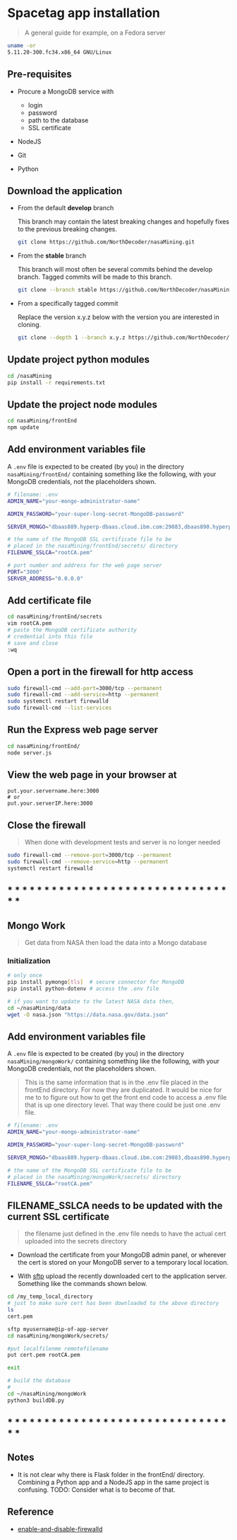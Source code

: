 # Spacetag app installation
> A general guide for example, on a Fedora server

```bash
uname -or
5.11.20-300.fc34.x86_64 GNU/Linux
```


## Pre-requisites

* Procure a MongoDB service with
  * login
  * password
  * path to the database
  * SSL certificate

* NodeJS
* Git
* Python 

## Download the application 

* From the default **develop** branch

  This branch may contain the latest breaking changes
  and hopefully fixes to the previous breaking changes.

  ```bash
  git clone https://github.com/NorthDecoder/nasaMining.git
  ```

* From the **stable** branch

  This branch will most often be several commits behind
  the develop branch.  Tagged commits will be made to
  this branch.

  ```bash
  git clone --branch stable https://github.com/NorthDecoder/nasaMining.git
  ```

* From a specifically tagged commit

  Replace the version x.y.z below with the version you
  are interested in cloning.

  ```bash
  git clone --depth 1 --branch x.y.z https://github.com/NorthDecoder/nasaMining.git
  ```

## Update project python modules

```bash
cd /nasaMining
pip install -r requirements.txt
```


## Update the project node modules

```bash
cd nasaMining/frontEnd
npm update
```

## Add environment variables file

A `.env` file is expected to be created (by you) in
the directory `nasaMining/frontEnd/` containing
something like the following, with your MongoDB
credentials, not the placeholders shown.


```bash
# filename: .env
ADMIN_NAME="your-mongo-administrator-name"

ADMIN_PASSWORD="your-super-long-secret-MongoDB-password"

SERVER_MONGO="dbaas889.hyperp-dbaas.cloud.ibm.com:29083,dbaas890.hyperp-dbaas.cloud.ibm.com:29502,dbaas891.hyperp-dbaas.cloud.ibm.com:29338"

# the name of the MongoDB SSL certificate file to be
# placed in the nasaMining/frontEnd/secrets/ directory
FILENAME_SSLCA="rootCA.pem"

# port number and address for the web page server
PORT="3000"
SERVER_ADDRESS="0.0.0.0"
```

## Add certificate file
```bash
cd nasaMining/frontEnd/secrets
vim rootCA.pem
# paste the MongoDB certificate authority
# credential into this file
# save and close
:wq
```

## Open a port in the firewall for http access
```bash
sudo firewall-cmd --add-port=3000/tcp --permanent
sudo firewall-cmd --add-service=http --permanent
sudo systemctl restart firewalld
sudo firewall-cmd --list-services
```

## Run the Express web page server 

```bash
cd nasaMining/frontEnd/
node server.js
```

## View the web page in your browser at

```
put.your.servername.here:3000
# or
put.your.serverIP.here:3000
```

## Close the firewall 

> When done with development tests and
> server is no longer needed

```bash
sudo firewall-cmd --remove-port=3000/tcp --permanent
sudo firewall-cmd --remove-service=http --permanent
systemctl restart firewalld
```

## * * * * * * * * * * * * * * * * * * * * * * * * * * * * * * * *
## Mongo Work

> Get data from NASA then load the data into a Mongo database

### Initialization

```bash
# only once
pip install pymongo[tls]  # secure connector for MongoDB
pip install python-dotenv # access the .env file

# if you want to update to the latest NASA data then,
cd ~/nasaMining/data
wget -O nasa.json "https://data.nasa.gov/data.json"
```
## Add environment variables file

A `.env` file is expected to be created (by you) in
the directory `nasaMining/mongoWork/` containing
something like the following, with your MongoDB
credentials, not the placeholders shown.
> This is the same information that is in the .env
> file placed in the frontEnd directory. For now
> they are duplicated. It would be nice for me to
> to figure out how to get the front end code
> to access a .env file that is up one directory
> level.  That way there could be just one .env
> file.


```bash
# filename: .env
ADMIN_NAME="your-mongo-administrator-name"

ADMIN_PASSWORD="your-super-long-secret-MongoDB-password"

SERVER_MONGO="dbaas889.hyperp-dbaas.cloud.ibm.com:29083,dbaas890.hyperp-dbaas.cloud.ibm.com:29502,dbaas891.hyperp-dbaas.cloud.ibm.com:29338"

# the name of the MongoDB SSL certificate file to be
# placed in the nasaMining/mongoWork/secrets/ directory
FILENAME_SSLCA="rootCA.pem"
```

## FILENAME_SSLCA needs to be updated with the current SSL certificate

> the filename just defined in the .env file needs to have the
> actual cert uploaded into the secrets directory

* Download the certificate from your MongoDB admin panel, or wherever the cert
  is stored on your MongoDB server to a temporary local location.

* With [sftp](https://www.ssh.com/academy/ssh/sftp) upload the recently downloaded
  cert to the application server.  Something like the commands shown below.


```bash
cd /my_temp_local_directory
# just to make sure cert has been downloaded to the above directory
ls
cert.pem

sftp myusername@ip-of-app-server
cd nasaMining/mongoWork/secrets/

#put localfilenme remotefilename
put cert.pem rootCA.pem

exit

```



```bash
# build the database
#
cd ~/nasaMining/mongoWork
python3 buildDB.py
```


## * * * * * * * * * * * * * * * * * * * * * * * * * * * * * * * *
## Notes

* It is not clear why there is Flask folder in the frontEnd/
  directory.  Combining a Python app and 
  a NodeJS app in the same project is confusing.
  TODO: Consider what is to become of that.

## Reference

* [enable-and-disable-firewalld](https://firewalld.org/documentation/howto/enable-and-disable-firewalld.html)
